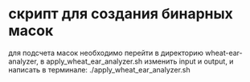 # скрипт для создания бинарных масок
для подсчета масок необходимо перейти в директорию wheat-ear-analyzer, в apply_wheat_ear_analyzer.sh изменить input и output, и написать в терминале: ./apply_wheat_ear_analyzer.sh  
